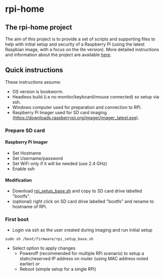 # rpi-home
## The rpi-home project
The aim of this project is to provide a set of scripts and supporting files to help with initial setup and security of a Raspberry Pi (using the latest Raspbian image, with a focus on the lite version).
More detailed instructions and information about the project are available [here](../../wiki/).
## Quick instructions
These instructions assume:
 - OS version is bookworm.
 - Headless build (i.e no monitor/keyboard/mouse connected) so setup via ssh. 
 - Windows computer used for preparation and connection to RPi.
 - Raspberry Pi Imager used for SD card imaging (https://downloads.raspberrypi.org/imager/imager_latest.exe).

### Prepare SD card
#### Raspberry Pi Imager
 - Set Hostname
 - Set Username/password
 - Set WiFi only if it will be needed (use 2.4 GHz)
 - Enable ssh
#### Modification
 - Download [rpi_setup_base.sh](https://github.com/cms66/rpi-home/raw/main/rpi_setup_base.sh) and copy to SD card drive labelled "bootfs".
 - (optional) right click on SD card drive labelled "bootfs" and rename to hostname of RPi.
 
### First boot
- Login via ssh as the user created during imaging and run initial setup
<pre><code>sudo sh /boot/firmware/rpi_setup_base.sh</code></pre>
  - Select option to apply changes
      - Poweroff (recommended for multiple RPi scenario) to setup a static/reserved IP address on router (using MAC address noted earlier) or
      - Reboot (simple setup for a single RPi)
